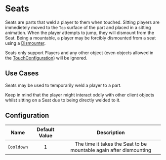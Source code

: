 # Seats

Seats are parts that weld a player to them when touched. Sitting players are immedietely moved to the `Top` surface of the part and placed in a sitting animation. When the player attempts to jump, they will dismount from the Seat. Being a mountable, a player may be forcibly dismounted from a seat using a [Dismounter](dismounters.md).

Seats only support Players and any other object (even objects allowed in the [TouchConfiguration](/docs/global-configurations/touch-configurations.md)) will be ignored.

## Use Cases

Seats may be used to temporarily weld a player to a part.

Keep in mind that the player might interact oddly with other client objects whilst sitting on a Seat due to being directly welded to it.

## Configuration

| Name | Default Value | Description
|:-----:|:-----:|:-----:
| `Cooldown` | 1 | The time it takes the Seat to be mountable again after dismounting
